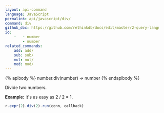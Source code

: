 ```yaml
---
layout: api-command 
language: JavaScript
permalink: api/javascript/div/
command: div
github_doc: https://github.com/rethinkdb/docs/edit/master/2-query-language/api/javascript/math-and-logic/div.md
io:
    -   - number
        - number
related_commands:
    add: add/
    sub: sub/
    mul: mul/
    mod: mod/
---
```


{% apibody %}
number.div(number) &rarr; number
{% endapibody %}

Divide two numbers.

__Example:__ It's as easy as 2 / 2 = 1.

```js
r.expr(2).div(2).run(conn, callback)
```


